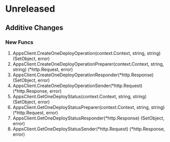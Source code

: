 # Unreleased

## Additive Changes

### New Funcs

1. AppsClient.CreateOneDeployOperation(context.Context, string, string) (SetObject, error)
1. AppsClient.CreateOneDeployOperationPreparer(context.Context, string, string) (*http.Request, error)
1. AppsClient.CreateOneDeployOperationResponder(*http.Response) (SetObject, error)
1. AppsClient.CreateOneDeployOperationSender(*http.Request) (*http.Response, error)
1. AppsClient.GetOneDeployStatus(context.Context, string, string) (SetObject, error)
1. AppsClient.GetOneDeployStatusPreparer(context.Context, string, string) (*http.Request, error)
1. AppsClient.GetOneDeployStatusResponder(*http.Response) (SetObject, error)
1. AppsClient.GetOneDeployStatusSender(*http.Request) (*http.Response, error)
